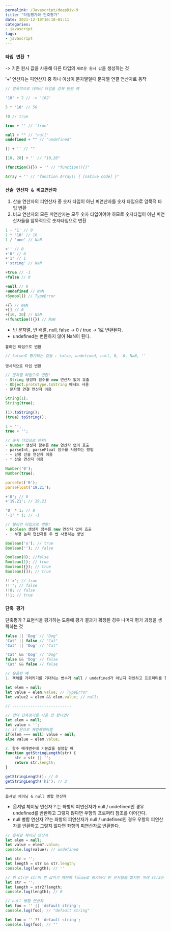 ```yaml
---
permalink: /Javascript/deepDiv-9
title: "타입평가와 단축평가"
date: 2021-12-10T10:10-01:11
categories:
- javascript
tags:
- javascript
---
```


### `타입 변환 ?` 
-> 기존 원시 값을 사용해 다른 타입의 `새로운 원시 값`을 생성하는 것

'+' 연산자는 피연산자 중 하나 이상이 문자열일때 문자열 연결 연산자로 동작

```javascript
// 암묵적으로 데이터 타입을 강제 변환 예

'10' + 2 // -> '102'

5 * '10' // 50

!0 // true

true + '' // 'true"

null + "" // "null"
undefined + "" // "undefined"

[] + '' // ""

[10, 20] + '' // "10,20"

(function(){}) = '' // "function(){}"

Array + '' // "function Array() { [native code] }"
```

### `산술 연산자 & 비교연산자`

1. 산술 연산자의 피연산자 중 숫자 타입이 아닌 피연산자를 숫자 타입으로 암묵적 타입 변환
2. 비교 연산자의 모든 피연산자는 모두 숫자 타입이어야 하므로 숫자타입이 아닌 피연산자들을 암묵적으로 숫자타입으로 변환

```jsx
1 - '1' // 0
1 * '10' // 10
1 / 'one' // NaN

+'' // 0
+'0' // 0
+'1' // 1
+'string' // NaN

+true // -1
+false // 0

+null // 0
+undefined // NaN
+Symbol() // TypeError

+{} // NaN
+[] // 0
+[10, 20] // NaN
+(function(){}) // NaN
```

- 빈 문자열, 빈 배열, null, false -> 0   /   true -> 1로 변환된다.
- undefined는 변환하지 않아 NaN이 된다.


`불리언 타입으로 변환`

```jsx
// false로 평가되는 값들 : false, undefined, null, 0, -0, NaN, ''
```

`명시적으로 타입 변환`

```jsx
// 문자열 타입으로 변환!
- String 생성자 함수를 new 연산자 없이 호출
- Object.prototype.toString 메서드 사용
- 문자열 연결 연산자 이용

String(1);
String(true);

(1).toString();
(true).toString();

1 + '';
true + '';

// 숫자 타입으로 변환!
- Number 생성자 함수를 new 연산자 없이 호출
- parseInt, parseFloat 함수를 사용하는 방법
- + 단항 산술 연산자 이용
- * 산술 연산자 이용

Number('0');
Number(true);

parseInt('0');
parseFloat('19.21');

+'0'; // 0
+'19.21'; // 19.21

'0' * 1; // 0
'-1' * 1; // -1

// 불리언 타입으로 변환!
- Boolean 생성자 함수를 new 연산자 없이 호출
- ! 부정 논리 연산자를 두 번 사용하는 방법

Boolean('x'); // true
Boolean(''); // false

Boolean(0); //false
Boolean(1); // true
Boolean({}); // true
Boolean([]); // true

!!'x'; // true
!!''; // false
!!0; // false
!!1; // true
```

### `단축 평가`

단축평가 ? 표현식을 평가하는 도중에 평가 결과가 확정된 경우 나머지 평가 과정을 생략하는 것

```jsx
false || 'Dog' // "Dog"
'Cat' || false // "Cat"
'Cat' || 'Dog' // "Cat"

'Cat' && 'Dog' // "Dog"
false && 'Dog' // false
'Cat' && false // false

// 유용한 예
1. 객체를 가리키기를 기대하는 변수가 null / undefined가 아닌지 확인하고 프로퍼티를 참조할 때

let elem = null;
let value = elem.value; // TypeError
let value2 = elem && elem.value; // null;

// --------------------------

// 만약 단축평가를 사용 안 한다면?
let elem = null;
let value = '';
// if 문으로 체킹해줘야함
if(elem === null) value = null;
else value = elem.value;

2. 함수 매개변수에 기본값을 설정할 때
function getStringLength(str) {
	str = str || '';
	return str.length;
}

getStringLength(); // 0
getStringLength('hi'); // 2
```

---

`옵셔널 체이닝 & null 병합 연산자`

- 옵셔널 체이닝 연산자 ?.는 좌항의 피연산자가 null / undefined인 경우 undefined를 반환하고 그렇지 않다면 우항의 프로퍼티 참조를 이어간다.
- null 병합 연산자 ??는 좌항의 피연산자가 null / undefined인 경우 우항의 피연산자를 반환하고 그렇지 않다면 좌항의 피연산자로 반환한다.

```javascript
// 옵셔널 체이닝 연산자
let elem = null;
let value = elem?.value;
console.log(value); // undefined

let str = '';
let length = str && str.length;
console.log(length); // ''

// 위 str은 str이 빈 값이기 때문에 false로 평가되어 빈 문자열을 뱉지만 아래 str2는 옵셔널 체이닝 연산자 사용으로 ''은 null/undefined이 아니기 때문에 우항의 프로퍼티 참조를 이어간다.
let str = '';
let length = str2?length;
console.log(length); // 0

// null 병합 연산자
let foo = '' || 'default string';
console.log(foo); // "default string"

let foo = '' ?? 'default string';
console.log(foo); // ""
```

